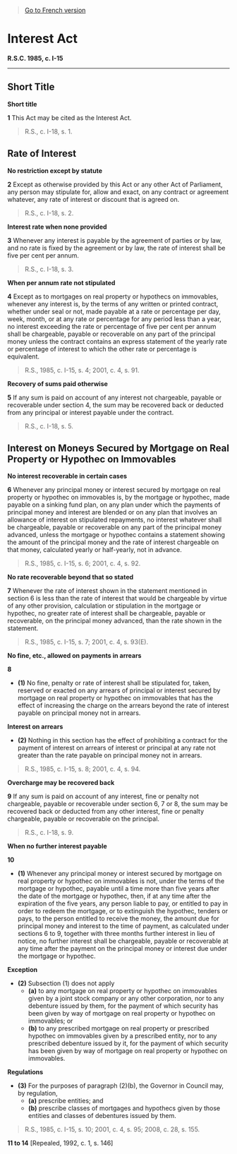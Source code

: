 > [Go to French version](/fr/Lois/Lois%20révisées%20du%20Canada/I/I-15.md)

# Interest Act

**R.S.C. 1985, c. I-15**


----------



## Short Title



**Short title**

**1** This Act may be cited as the Interest Act.
> R.S., c. I-18, s. 1.





## Rate of Interest



**No restriction except by statute**

**2** Except as otherwise provided by this Act or any other Act of Parliament, any person may stipulate for, allow and exact, on any contract or agreement whatever, any rate of interest or discount that is agreed on.
> R.S., c. I-18, s. 2.





**Interest rate when none provided**

**3** Whenever any interest is payable by the agreement of parties or by law, and no rate is fixed by the agreement or by law, the rate of interest shall be five per cent per annum.
> R.S., c. I-18, s. 3.





**When per annum rate not stipulated**

**4** Except as to mortgages on real property or hypothecs on immovables, whenever any interest is, by the terms of any written or printed contract, whether under seal or not, made payable at a rate or percentage per day, week, month, or at any rate or percentage for any period less than a year, no interest exceeding the rate or percentage of five per cent per annum shall be chargeable, payable or recoverable on any part of the principal money unless the contract contains an express statement of the yearly rate or percentage of interest to which the other rate or percentage is equivalent.
> R.S., 1985, c. I-15, s. 4; 2001, c. 4, s. 91.





**Recovery of sums paid otherwise**

**5** If any sum is paid on account of any interest not chargeable, payable or recoverable under section 4, the sum may be recovered back or deducted from any principal or interest payable under the contract.
> R.S., c. I-18, s. 5.





## Interest on Moneys Secured by Mortgage on Real Property or Hypothec on Immovables



**No interest recoverable in certain cases**

**6** Whenever any principal money or interest secured by mortgage on real property or hypothec on immovables is, by the mortgage or hypothec, made payable on a sinking fund plan, on any plan under which the payments of principal money and interest are blended or on any plan that involves an allowance of interest on stipulated repayments, no interest whatever shall be chargeable, payable or recoverable on any part of the principal money advanced, unless the mortgage or hypothec contains a statement showing the amount of the principal money and the rate of interest chargeable on that money, calculated yearly or half-yearly, not in advance.
> R.S., 1985, c. I-15, s. 6; 2001, c. 4, s. 92.





**No rate recoverable beyond that so stated**

**7** Whenever the rate of interest shown in the statement mentioned in section 6 is less than the rate of interest that would be chargeable by virtue of any other provision, calculation or stipulation in the mortgage or hypothec, no greater rate of interest shall be chargeable, payable or recoverable, on the principal money advanced, than the rate shown in the statement.
> R.S., 1985, c. I-15, s. 7; 2001, c. 4, s. 93(E).





**No fine, etc., allowed on payments in arrears**

**8** 

- **(1)** No fine, penalty or rate of interest shall be stipulated for, taken, reserved or exacted on any arrears of principal or interest secured by mortgage on real property or hypothec on immovables that has the effect of increasing the charge on the arrears beyond the rate of interest payable on principal money not in arrears.

**Interest on arrears**

- **(2)** Nothing in this section has the effect of prohibiting a contract for the payment of interest on arrears of interest or principal at any rate not greater than the rate payable on principal money not in arrears.
> R.S., 1985, c. I-15, s. 8; 2001, c. 4, s. 94.





**Overcharge may be recovered back**

**9** If any sum is paid on account of any interest, fine or penalty not chargeable, payable or recoverable under section 6, 7 or 8, the sum may be recovered back or deducted from any other interest, fine or penalty chargeable, payable or recoverable on the principal.
> R.S., c. I-18, s. 9.





**When no further interest payable**

**10** 

- **(1)** Whenever any principal money or interest secured by mortgage on real property or hypothec on immovables is not, under the terms of the mortgage or hypothec, payable until a time more than five years after the date of the mortgage or hypothec, then, if at any time after the expiration of the five years, any person liable to pay, or entitled to pay in order to redeem the mortgage, or to extinguish the hypothec, tenders or pays, to the person entitled to receive the money, the amount due for principal money and interest to the time of payment, as calculated under sections 6 to 9, together with three months further interest in lieu of notice, no further interest shall be chargeable, payable or recoverable at any time after the payment on the principal money or interest due under the mortgage or hypothec.

**Exception**

- **(2)** Subsection (1) does not apply
	- **(a)** to any mortgage on real property or hypothec on immovables given by a joint stock company or any other corporation, nor to any debenture issued by them, for the payment of which security has been given by way of mortgage on real property or hypothec on immovables; or
	- **(b)** to any prescribed mortgage on real property or prescribed hypothec on immovables given by a prescribed entity, nor to any prescribed debenture issued by it, for the payment of which security has been given by way of mortgage on real property or hypothec on immovables.

**Regulations**

- **(3)** For the purposes of paragraph (2)(b), the Governor in Council may, by regulation,
	- **(a)** prescribe entities; and
	- **(b)** prescribe classes of mortgages and hypothecs given by those entities and classes of debentures issued by them.
> R.S., 1985, c. I-15, s. 10; 2001, c. 4, s. 95; 2008, c. 28, s. 155.




**11 to 14** [Repealed, 1992, c. 1, s. 146]



